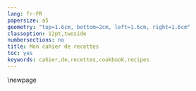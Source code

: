 ```yaml
---
lang: fr-FR
papersize: a5
geometry: "top=1.6cm, bottom=2cm, left=1.6cm, right=1.6cm"
classoption: 12pt,twoside
numbersections: no
title: Mon cahier de recettes
toc: yes
keywords: cahier,de,recettes,cookbook,recipes
---
```


<!-- Skip a page after table of content -->
\newpage


